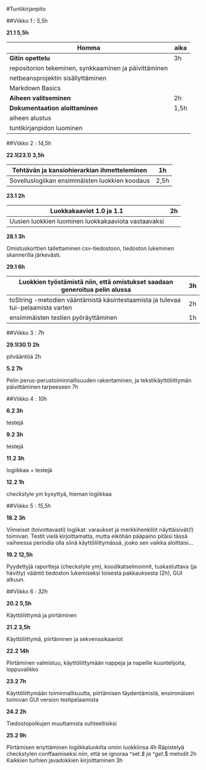 #Tuntikirjanpito

##Viikko 1 : *5,5h*

**21.1 5,5h**

Homma | aika
---|---
**Gitin opettelu** | 3h
 repositorion tekeminen, synkkaaminen ja päivittäminen|
 netbeansprojektin sisällyttäminen|
 Markdown Basics|
**Aiheen valitseminen** | 2h
**Dokumentaation aloittaminen** | 1,5h
 aiheen alustus |
 tuntikirjanpidon luominen |

##Viikko 2 : *14,5h*

**22.1(23.1) 3,5h**

Tehtävän ja kansiohierarkian ihmetteleminen | 1h
---|---
Sovelluslogiikan ensimmäisten luokkien koodaus | 2,5h

**23.1 2h**

Luokkakaaviot 1.0 ja 1.1 | 2h
---|---
Uusien luokkien luominen luokkakaaviota vastaavaksi |

**28.1 3h**

Omistuskorttien tallettaminen csv-tiedostoon, tiedoston lukeminen skannerilla järkevästi.

**29.1 6h**

Luokkien työstämistä niin, että omistukset saadaan generoitua pelin alussa | 3h
---|---
toString -metodien vääntämistä käsintestaamista ja tulevaa tui-pelaamista varten | 2h
ensimmäisten testien pyöräyttäminen | 1h

##Viikko 3 : *7h*

**29.1(30.1) 2h**

pitvääntöä 2h

**5.2 7h**

Pelin perus-perustoiminnallisuuden rakentaminen, ja tekstikäyttöliittymän päivittäminen tarpeeseen 7h

##Viikko 4 : *10h*

**6.2 3h**

testejä

**9.2 3h**

testejä

**11.2 3h**

logiikkaa + testejä

**12.2 1h**

checkstyle ym kysyttyä, hieman logiikkaa

##Viikko 5 : *15,5h*

**18.2 3h**

Viimeiset (toivottavasti) logiikat: varaukset ja merkkihenkilöt näyttäisivät(!) toimivan. Testit vielä kirjoittamatta, mutta eiköhän pääpaino pitäisi tässä vaiheessa periodia olla siinä käyttöliittymässä, josko sen vaikka aloittaisi...

**19.2 12,5h**

Pyydettyjä raportteja (checkstyle ym), koodikatselmoinnit, tuskastuttava (ja hävitty) vääntö tiedoston lukemiseksi toisesta pakkauksesta (2h), GUI alkuun.

##Viikko 6 : *32h*

**20.2 5,5h**

Käyttöliittymä ja piirtäminen

**21.2 3,5h**

Käyttöliittymä, piirtäminen ja sekvenssikaaviot

**22.2 14h**

Piirtäminen valmistuu, käyttöliittymään nappeja ja napeille kuuntelijoita, loppuvalikko

**23.2 7h**

Käyttöliittymään toiminnallisuutta, piirtämisen täydentämistä, ensimmäisen toimivan GUI version testipelaamista

**24.2 2h**

Tiedostopolkujen muuttamista suhteellisiksi

**25.2 9h**

Piirtämisen eriyttäminen logiikkaluokilta omiin luokkiinsa 4h
Räpistelyä checkstylen conffaamiseksi niin, että se ignoraa ^set.*$ ja ^get.*$ metodit 2h
Kaikkien turhien javadokkien kirjoittaminen 3h
